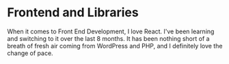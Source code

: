 # Frontend and Libraries

When it comes to Front End Development, I love React. I've been learning and switching to it over the last 8 months. It has been nothing short of a breath of fresh air coming from WordPress and PHP, and I definitely love the change of pace.
